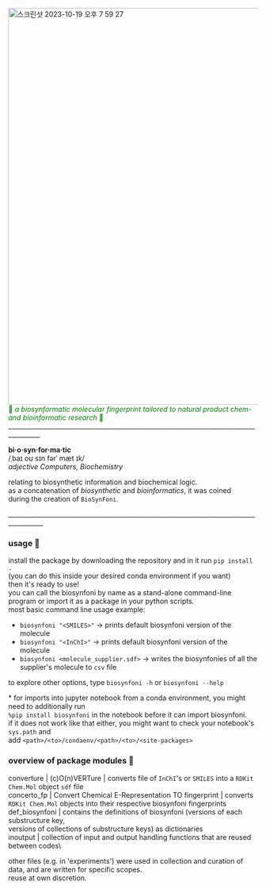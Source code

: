 <img width="800" alt="스크린샷 2023-10-19 오후 7 59 27" src="https://github.com/lucinamay/biosynfoni/assets/119406697/c2b32601-8a00-4520-b027-101206becf81">\
<span style="color:green"> 🌿 *a biosynformatic molecular fingerprint tailored to natural product chem- and bioinformatic research* 🌿</span>
\________________________________________________________________________________________


  **bi·o·syn·for·ma·tic**\
  /ˌbaɪ  oʊ  sɪn  fərˈ mæt ɪk/\
  *adjective Computers, Biochemistry*

  relating to biosynthetic information and biochemical logic.\
  as a concatenation of  *biosynthetic* and *bioinformatics*, it was coined\
  during the creation of `BioSynFoni`.

\_________________________________________________________________________________________


### usage 🌿

install the package by downloading the repository and in it run `pip install .`\
(you can do this inside your desired conda environment if you want)\
then it's ready to use!\
you can call the biosynfoni by name as a stand-alone command-line program or import it as a package in your python scripts.\
most basic command line usage example:
- `biosynfoni "<SMILES>"` -> prints default biosynfoni version of the molecule
- `biosynfoni "<InChI>"` -> prints default biosynfoni version of the molecule
- `biosynfoni <molecule_supplier.sdf>` -> writes the biosynfonies of all the supplier's molecule to `csv` file

to explore other options, type `biosynfoni -h` or `biosynfoni --help`


\* for imports into jupyter notebook from a conda environment, you might need to additionally run\
  `%pip install biosynfoni` in the notebook before it can import biosynfoni.\
  if it does not work like that either, you might want to check your notebook's `sys.path` and\
   add `<path>/<to>/condaenv/<path>/<to>/<site-packages>`




### overview of package modules 🌿

converture | (c)O(n)VERTure | converts file of `InChI`'s or `SMILES` into a `RDKit Chem.Mol` object `sdf` file\
concerto_fp  |  Convert Chemical E-Representation TO fingerprint | converts `RDKit Chem.Mol` objects into their respective biosynfoni fingerprints\
def_biosynfoni 	| contains the definitions of biosynfoni (versions of each substructure key, \
                	versions of collections of substructure keys) as dictionaries\
inoutput 	|	collection of input and output handling functions that are reused between codes\


other files (e.g. in 'experiments') were used in collection and curation of data, and are written for specific scopes.\
reuse at own discretion.



